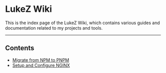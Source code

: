 # LukeZ Wiki

This is the index page of the LukeZ Wiki, which contains various guides and documentation related to my projects and tools.

---

## Contents

- [Migrate from NPM to PNPM](npm-to-pnpm-migration.md)
- [Setup and Configure NGINX](nginx-setup.md)
